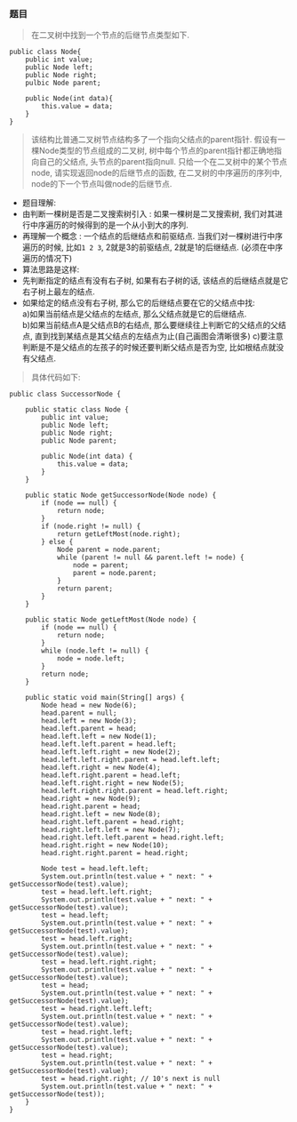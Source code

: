 ### 题目
> 在二叉树中找到一个节点的后继节点类型如下. 

```
public class Node{
    public int value;
    public Node left;
    public Node right;
    pulbic Node parent;
    
    public Node(int data){
        this.value = data;
    }
}
```

> 该结构比普通二叉树节点结构多了一个指向父结点的parent指针. 假设有一棵Node类型的节点组成的二叉树, 树中每个节点的parent指针都正确地指向自己的父结点, 头节点的parent指向null. 只给一个在二叉树中的某个节点node, 请实现返回node的后继节点的函数, 在二叉树的中序遍历的序列中, node的下一个节点叫做node的后继节点.

- 题目理解:
- 由判断一棵树是否是二叉搜索树引入 : 如果一棵树是二叉搜索树, 我们对其进行中序遍历的时候得到的是一个从小到大的序列. 
- 再理解一个概念 : 一个结点的后继结点和前驱结点. 当我们对一棵树进行中序遍历的时候, 比如`1 2 3`, 2就是3的前驱结点, 2就是1的后继结点. (必须在中序遍历的情况下)
- 算法思路是这样:
- 先判断指定的结点有没有右子树, 如果有右子树的话, 该结点的后继结点就是它右子树上最左的结点. 
- 如果给定的结点没有右子树, 那么它的后继结点要在它的父结点中找:  
a)如果当前结点是父结点的左结点, 那么父结点就是它的后继结点.  
b)如果当前结点A是父结点B的右结点, 那么要继续往上判断它的父结点的父结点, 直到找到某结点是其父结点的左结点为止(自己画图会清晰很多)
c)要注意判断是不是父结点的左孩子的时候还要判断父结点是否为空, 比如根结点就没有父结点.

> 具体代码如下:

```
public class SuccessorNode {

	public static class Node {
		public int value;
		public Node left;
		public Node right;
		public Node parent;

		public Node(int data) {
			this.value = data;
		}
	}

	public static Node getSuccessorNode(Node node) {
		if (node == null) {
			return node;
		}
		if (node.right != null) {
			return getLeftMost(node.right);
		} else {
			Node parent = node.parent;
			while (parent != null && parent.left != node) {
				node = parent;
				parent = node.parent;
			}
			return parent;
		}
	}

	public static Node getLeftMost(Node node) {
		if (node == null) {
			return node;
		}
		while (node.left != null) {
			node = node.left;
		}
		return node;
	}

	public static void main(String[] args) {
		Node head = new Node(6);
		head.parent = null;
		head.left = new Node(3);
		head.left.parent = head;
		head.left.left = new Node(1);
		head.left.left.parent = head.left;
		head.left.left.right = new Node(2);
		head.left.left.right.parent = head.left.left;
		head.left.right = new Node(4);
		head.left.right.parent = head.left;
		head.left.right.right = new Node(5);
		head.left.right.right.parent = head.left.right;
		head.right = new Node(9);
		head.right.parent = head;
		head.right.left = new Node(8);
		head.right.left.parent = head.right;
		head.right.left.left = new Node(7);
		head.right.left.left.parent = head.right.left;
		head.right.right = new Node(10);
		head.right.right.parent = head.right;

		Node test = head.left.left;
		System.out.println(test.value + " next: " + getSuccessorNode(test).value);
		test = head.left.left.right;
		System.out.println(test.value + " next: " + getSuccessorNode(test).value);
		test = head.left;
		System.out.println(test.value + " next: " + getSuccessorNode(test).value);
		test = head.left.right;
		System.out.println(test.value + " next: " + getSuccessorNode(test).value);
		test = head.left.right.right;
		System.out.println(test.value + " next: " + getSuccessorNode(test).value);
		test = head;
		System.out.println(test.value + " next: " + getSuccessorNode(test).value);
		test = head.right.left.left;
		System.out.println(test.value + " next: " + getSuccessorNode(test).value);
		test = head.right.left;
		System.out.println(test.value + " next: " + getSuccessorNode(test).value);
		test = head.right;
		System.out.println(test.value + " next: " + getSuccessorNode(test).value);
		test = head.right.right; // 10's next is null
		System.out.println(test.value + " next: " + getSuccessorNode(test));
	}
}
```